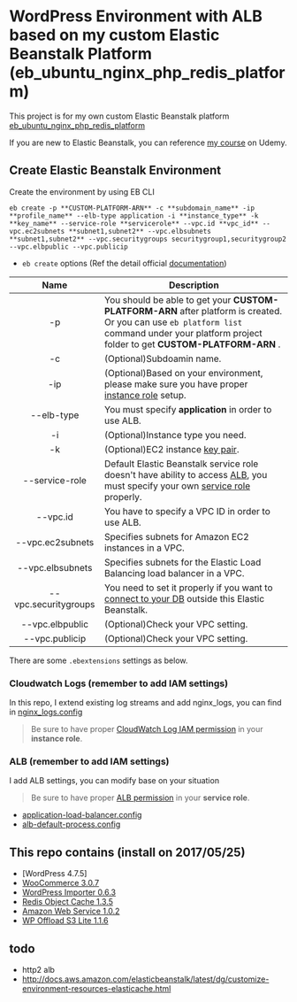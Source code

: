 # WordPress Environment with ALB based on my custom Elastic Beanstalk Platform (eb_ubuntu_nginx_php_redis_platform)
This project is for my own custom Elastic Beanstalk platform [eb_ubuntu_nginx_php_redis_platform](https://github.com/sebastian-hsu/eb_ubuntu_nginx_php_redis_platform) 

If you are new to Elastic Beanstalk, you can reference [my course](https://www.udemy.com/wordpress-on-aws/?couponCode=WP_AWS_EB) on Udemy.

## Create Elastic Beanstalk Environment
Create the environment by using EB CLI
```
eb create -p **CUSTOM-PLATFORM-ARN** -c **subdomain_name** -ip **profile_name** --elb-type application -i **instance_type** -k **key_name** --service-role **servicerole** --vpc.id **vpc_id** --vpc.ec2subnets **subnet1,subnet2** --vpc.elbsubnets **subnet1,subnet2** --vpc.securitygroups securitygroup1,securitygroup2 --vpc.elbpublic --vpc.publicip
```
- `eb create` options (Ref the detail official [documentation](http://docs.aws.amazon.com/elasticbeanstalk/latest/dg/eb3-create.html))

|Name|Description|
|:---:|---|
|-p|You should be able to get your **CUSTOM-PLATFORM-ARN** after platform is created. Or you can use `eb platform list` command under your platform project folder to get **CUSTOM-PLATFORM-ARN** .|
|-c|(Optional)Subdoamin name.|
|-ip|(Optional)Based on your environment, please make sure you have proper [instance role](http://docs.aws.amazon.com/elasticbeanstalk/latest/dg/concepts-roles.html#concepts-roles-instance) setup.|
|--elb-type|You must specify **application** in order to use ALB.|
|-i|(Optional)Instance type you need.|
|-k|(Optional)EC2 instance [key pair](http://docs.aws.amazon.com/elasticbeanstalk/latest/dg/using-features.managing.ec2.html).|
|--service-role|Default Elastic Beanstalk service role doesn't have ability to access [ALB]((#ALB)), you must specify your own [service role](http://docs.aws.amazon.com/elasticbeanstalk/latest/dg/concepts-roles.html#concepts-roles-service) properly.|
|--vpc.id|You have to specify a VPC ID in order to use ALB.|
|--vpc.ec2subnets|Specifies subnets for Amazon EC2 instances in a VPC.|
|--vpc.elbsubnets|Specifies subnets for the Elastic Load Balancing load balancer in a VPC.|
|--vpc.securitygroups|You need to set it properly if you want to [connect to your DB](http://docs.aws.amazon.com/elasticbeanstalk/latest/dg/AWSHowTo.RDS.html) outside this Elastic Beanstalk.|
|--vpc.elbpublic|(Optional)Check your VPC setting.|
|--vpc.publicip|(Optional)Check your VPC setting.|

There are some `.ebextensions` settings as below.  
### Cloudwatch Logs (remember to add IAM settings)
In this repo, I extend existing log streams and add nginx_logs, you can find in [nginx_logs.config](.ebextensions/nginx_logs.config)
> Be sure to have proper [CloudWatch Log IAM permission](http://docs.aws.amazon.com/elasticbeanstalk/latest/dg/AWSHowTo.cloudwatchlogs.html) in your **instance role**.
### <a name="ALB"></a>ALB (remember to add IAM settings)
I add ALB settings, you can modify base on your situation
> Be sure to have proper [ALB permission](http://docs.aws.amazon.com/elasticbeanstalk/latest/dg/environments-cfg-applicationloadbalancer.html) in your **service role**.
- [application-load-balancer.config](.ebextensions/application-load-balancer.config)
- [alb-default-process.config](.ebextensions/alb-default-process.config)

## This repo contains (install on 2017/05/25)
- [WordPress 4.7.5]
- [WooCommerce 3.0.7](https://wordpress.org/plugins/woocommerce/)
- [WordPress Importer 0.6.3](https://wordpress.org/plugins/wordpress-importer/)
- [Redis Object Cache 1.3.5](https://wordpress.org/plugins/redis-cache/)
- [Amazon Web Service 1.0.2](https://wordpress.org/plugins/amazon-web-services/)
- [WP Offload S3 Lite 1.1.6](https://wordpress.org/plugins/amazon-s3-and-cloudfront/)

## todo
- http2 alb
- http://docs.aws.amazon.com/elasticbeanstalk/latest/dg/customize-environment-resources-elasticache.html

